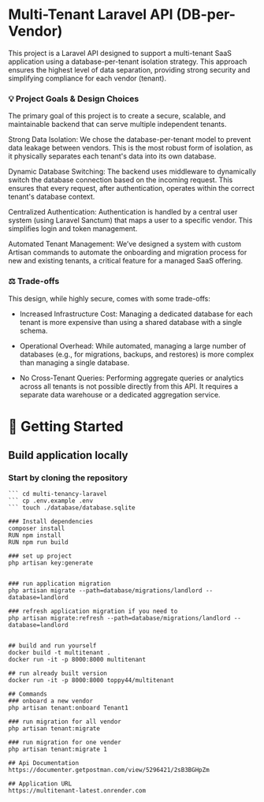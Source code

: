 

# Multi-Tenant Laravel API (DB-per-Vendor)
This project is a Laravel API designed to support a multi-tenant SaaS application using a database-per-tenant isolation strategy. This approach ensures the highest level of data separation, providing strong security and simplifying compliance for each vendor (tenant).

### 💡 Project Goals & Design Choices
The primary goal of this project is to create a secure, scalable, and maintainable backend that can serve multiple independent tenants.


Strong Data Isolation: We chose the database-per-tenant model to prevent data leakage between vendors. This is the most robust form of isolation, as it physically separates each tenant's data into its own database.


Dynamic Database Switching: The backend uses middleware to dynamically switch the database connection based on the incoming request. This ensures that every request, after authentication, operates within the correct tenant's database context.


Centralized Authentication: Authentication is handled by a central user system (using Laravel Sanctum) that maps a user to a specific vendor. This simplifies login and token management.


Automated Tenant Management: We’ve designed a system with custom Artisan commands to automate the onboarding and migration process for new and existing tenants, a critical feature for a managed SaaS offering.

### ⚖️ Trade-offs
This design, while highly secure, comes with some trade-offs:

- Increased Infrastructure Cost: Managing a dedicated database for each tenant is more expensive than using a shared database with a single schema.

- Operational Overhead: While automated, managing a large number of databases (e.g., for migrations, backups, and restores) is more complex than managing a single database.

- No Cross-Tenant Queries: Performing aggregate queries or analytics across all tenants is not possible directly from this API. It requires a separate data warehouse or a dedicated aggregation service.


# 🚀 Getting Started
## Build application locally

### Start by cloning the repository 

``` git clone https://github.com/billiegate/multi-tenancy-laravel.git
``` cd multi-tenancy-laravel
``` cp .env.example .env
``` touch ./database/database.sqlite

### Install dependencies
composer install
RUN npm install
RUN npm run build

### set up project
php artisan key:generate


### run application migration
php artisan migrate --path=database/migrations/landlord --database=landlord  

### refresh application migration if you need to
php artisan migrate:refresh --path=database/migrations/landlord --database=landlord


## build and run yourself
docker build -t multitenant .
docker run -it -p 8000:8000 multitenant

## run already built version
docker run -it -p 8000:8000 toppy44/multitenant

## Commands
### onboard a new vendor
php artisan tenant:onboard Tenant1

### run migration for all vendor
php artisan tenant:migrate

### run migration for one vender
php artisan tenant:migrate 1

## Api Documentation
https://documenter.getpostman.com/view/5296421/2sB3BGHpZm

## Application URL
https://multitenant-latest.onrender.com
